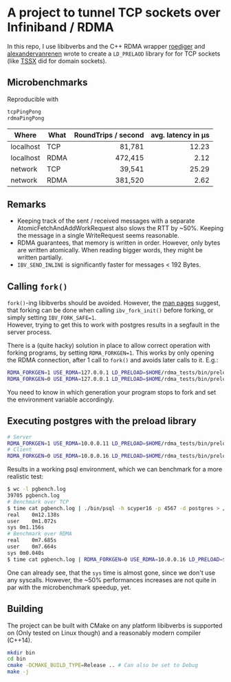 # A project to tunnel TCP sockets over Infiniband / RDMA

In this repo, I use libibverbs and the C++ RDMA wrapper [roediger](https://github.com/roediger) and [alexandervanrenen](https://github.com/alexandervanrenen) 
wrote to create a `LD_PRELAOD` library for for TCP sockets (like [TSSX](https://github.com/goldsborough/tssx) did for 
domain sockets).

## Microbenchmarks

Reproducible with
```bash
tcpPingPong
rdmaPingPong
```

| Where      | What | RoundTrips / second | avg. latency in µs |
| ---------- | ---- | ------------------: | -----------------: |
| localhost  | TCP  |              81,781 |              12.23 |
| localhost  | RDMA |             472,415 |               2.12 |
| network    | TCP  |              39,541 |              25.29 |
| network    | RDMA |             381,520 |               2.62 |

## Remarks
* Keeping track of the sent / received messages with a separate AtomicFetchAndAddWorkRequest also slows the RTT by ~50%. Keeping the message in a single WriteRequest seems reasonable.
* RDMA guarantees, that memory is written in order. However, only bytes are written atomically. When reading bigger words, they might be written partially.
* `IBV_SEND_INLINE` is significantly faster for messages < 192 Bytes.

## Calling `fork()`
`fork()`-ing libibverbs should be avoided. However, the [man pages](https://linux.die.net/man/3/ibv_fork_init) suggest, that forking can be done when calling `ibv_fork_init()` before forking, or simply setting `IBV_FORK_SAFE=1`.  
However, trying to get this to work with postgres results in a segfault in the server process.

There is a (quite hacky) solution in place to allow correct operation with forking programs, by setting `RDMA_FORKGEN=1`. This works by only opening the RDMA connection, after 1 call to `fork()` and avoids later calls to it. E.g.:
```bash
RDMA_FORKGEN=1 USE_RDMA=127.0.0.1 LD_PRELOAD=$HOME/rdma_tests/bin/preloadRDMA.so ./forkingPingPong server 1234
RDMA_FORKGEN=0 USE_RDMA=127.0.0.1 LD_PRELOAD=$HOME/rdma_tests/bin/preloadRDMA.so ./forkingPingPong client 1234 127.0.0.1
```

You need to know in which generation your program stops to fork and set the environment variable accordingly.

## Executing postgres with the preload library

```bash
# Server
RDMA_FORKGEN=1 USE_RDMA=10.0.0.11 LD_PRELOAD=$HOME/rdma_tests/bin/preloadRDMA.so ./bin/postgres -D ../tmp/ -p 4567
# Client
RDMA_FORKGEN=0 USE_RDMA=10.0.0.16 LD_PRELOAD=$HOME/rdma_tests/bin/preloadRDMA.so ./bin/psql -h scyper16 -p 4567 -d postgres
```

Results in a working psql environment, which we can benchmark for a more realistic test:
```bash
$ wc -l pgbench.log
39705 pgbench.log
# Benchmark over TCP
$ time cat pgbench.log | ./bin/psql -h scyper16 -p 4567 -d postgres > /dev/null
real	0m12.138s
user	0m1.072s
sys	0m1.156s
# Benchmark over RDMA
real	0m7.685s
user	0m7.664s
sys	0m0.040s
$ time cat pgbench.log | RDMA_FORKGEN=0 USE_RDMA=10.0.0.16 LD_PRELOAD=$HOME/rdma_tests/bin/preloadRDMA.so ./bin/psql -h scyper16 -p 4567 -d postgres > /dev/null
```

One can already see, that the `sys` time is almost gone, since we don't use any syscalls. However, the ~50% performances increases are not quite in par with the microbenchmark speedup, yet.

## Building
The project can be built with CMake on any platform libibverbs is supported on (Only tested on Linux though) and a reasonably modern compiler (C++14).

```bash
mkdir bin
cd bin
cmake -DCMAKE_BUILD_TYPE=Release .. # Can also be set to Debug
make -j
```
